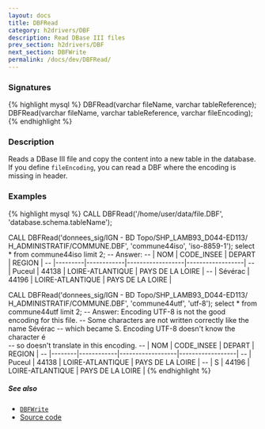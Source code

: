 ```yaml
---
layout: docs
title: DBFRead
category: h2drivers/DBF
description: Read DBase III files
prev_section: h2drivers/DBF
next_section: DBFWrite
permalink: /docs/dev/DBFRead/
---
```


### Signatures

{% highlight mysql %}
DBFRead(varchar fileName, varchar tableReference);
DBFRead(varchar fileName, varchar tableReference, 
        varchar fileEncoding);
{% endhighlight %}

### Description
Reads a DBase III file and copy the content into a new table in the database.
If you define `fileEncoding`, you can read a DBF where the encoding is missing in header.

### Examples

{% highlight mysql %}
CALL DBFRead('/home/user/data/file.DBF', 
             'database.schema.tableName');

CALL DBFRead('donnees_sig/IGN - BD Topo/SHP_LAMB93_D044-ED113/
              H_ADMINISTRATIF/COMMUNE.DBF', 'commune44iso',
             'iso-8859-1');
select * from commune44iso limit 2;
-- Answer:
-- |   NOM   | CODE_INSEE |      DEPART      |      REGION      |
-- |---------|------------|------------------|------------------|
-- | Puceul  |   44138    | LOIRE-ATLANTIQUE | PAYS DE LA LOIRE |
-- | Sévérac |   44196    | LOIRE-ATLANTIQUE | PAYS DE LA LOIRE |

CALL DBFRead('donnees_sig/IGN - BD Topo/SHP_LAMB93_D044-ED113/
              H_ADMINISTRATIF/COMMUNE.DBF', 'commune44utf',
             'utf-8');
select * from commune44utf limit 2;
-- Answer: Encoding UTF-8 is not the good encoding for this file. 
-- Some characters are not written correctly like the name Sévérac 
-- which became S. Encoding UTF-8 doesn't know the character é  
-- so doesn't translate in this encoding.
-- |  NOM   | CODE_INSEE |      DEPART      |      REGION      |
-- |--------|------------|------------------|------------------|
-- | Puceul |   44138    | LOIRE-ATLANTIQUE | PAYS DE LA LOIRE |
-- | S      |   44196    | LOIRE-ATLANTIQUE | PAYS DE LA LOIRE |
{% endhighlight %}

##### See also

* [`DBFWrite`](../DBFWrite)
* <a href="https://github.com/irstv/H2GIS/blob/a8e61ea7f1953d1bad194af926a568f7bc9aac96/h2drivers/src/main/java/org/h2gis/drivers/dbf/DBFRead.java" target="_blank">Source code</a>

